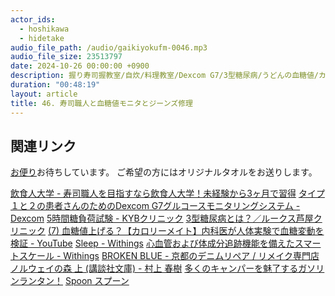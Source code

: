 ```yaml
---
actor_ids:
  - hoshikawa
  - hidetake
audio_file_path: /audio/gaikiyokufm-0046.mp3
audio_file_size: 23513797
date: 2024-10-26 00:00:00 +0900
description: 握り寿司握教室/自炊/料理教室/Dexcom G7/3型糖尿病/うどんの血糖値/カロリーメイトやばい/20年前のジーンズ/家にある一番古い物/親から受け継ぎたいものについて話しました。
duration: "00:48:19"
layout: article
title: 46. 寿司職人と血糖値モニタとジーンズ修理
---
```


## 関連リンク

[お便り](https://forms.gle/qherFuKhZCPWPRcL6)お待ちしています。
ご希望の方にはオリジナルタオルをお送りします。

[飲食人大学 - 寿司職人を目指すなら飲食人大学！未経験から3ヶ月で習得](https://insyokujin.ac/?utm_source=google&utm_medium=display&utm_campaign=sushi&utm_term=pmax&gad_source=1&gclid=CjwKCAjwg-24BhB_EiwA1ZOx8vafnivl7JbB5baaOilL9p6NYKscM6hdZpPmJ6KFr74S9jGa-avLHxoCT2YQAvD_BwE)
[タイプ１と２の患者さんのためのDexcom G7グルコースモニタリングシステム - Dexcom](https://www.dexcom.com/ja-jp/dexcom-g7-cgm-system)
[5時間糖負荷試験 - KYBクリニック](https://kyb-clinic.jp/tests/5h75gogtt/)
[3型糖尿病とは？／ルークス芦屋クリニック](https://www.lukesashiya.com/blog/2016/09/3.html)
[(7) 血糖値上げる？【カロリーメイト】内科医が人体実験で血糖変動を検証 - YouTube](https://www.youtube.com/watch?v=0CCpq4Kz_r8)
[Sleep - Withings](https://www.withings.com/jp/ja/sleep?srsltid=AfmBOorUYYmkLQTsEyBgwrwWNKV6afxFN3F38n34DwCeH_EUmSSPM6_v)
[心血管および体成分追跡機能を備えたスマートスケール - Withings](https://www.withings.com/jp/ja/scales)
[BROKEN BLUE - 京都のデニムリペア / リメイク専門店](https://brokenblue.jp/)
[ノルウェイの森 上 (講談社文庫) - 村上 春樹](https://www.amazon.co.jp/%E3%83%8E%E3%83%AB%E3%82%A6%E3%82%A7%E3%82%A4%E3%81%AE%E6%A3%AE-%E4%B8%8A-%E8%AC%9B%E8%AB%87%E7%A4%BE%E6%96%87%E5%BA%AB-%E6%9D%91%E4%B8%8A-%E6%98%A5%E6%A8%B9/dp/4062748681)
[多くのキャンパーを魅了するガソリンランタン！](https://ec.coleman.co.jp/sc/pickup_210129_04.html)
[Spoon スプーン](https://www.spooncast.net/jp)
